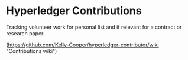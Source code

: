 # Hyperledger Contributions

Tracking volunteer work for personal list and if relevant for a contract or research paper.

(https://github.com/Kelly-Cooper/hyperledger-contributor/wiki "Contributions wiki")


